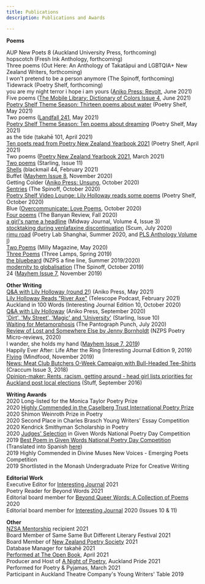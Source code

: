 ```yaml
---
title: Publications
description: Publications and Awards

---
```


<b>Poems</b><br>

AUP New Poets 8 (Auckland University Press, forthcoming)<br>
hopscotch (Fresh Ink Anthology, forthcoming)<br>
Three poems (Out Here: An Anthology of Takatāpui and LGBTQIA+ New Zealand Writers, forthcoming)<br>
I won't pretend to be a person anymore (The Spinoff, forthcoming)<br>
Tidewrack (Poetry Shelf, forthcoming)<br>
you are my night terror i hope i am yours (<a href="https://www.anikopress.com/shop/p/issue2">Aniko Press: Revolt</a>, June 2021)<br>
Five poems (<a href="https://www.aerogramme.org/magazine">The Mobile Library: Dictionary of Colors Issue 4</a>, June 2021)<br>
<a href="https://nzpoetryshelf.com/2021/05/28/poetry-shelf-theme-season-thirteen-poems-about-water/?fbclid=IwAR2t9eHyA95EMbBkL0UECk-c96fVB9o1wHgxvpleCkMB3ImiOnMSPjnKq7U">Poetry Shelf Theme Season: Thirteen poems about water</a> (Poetry Shelf, May 2021)<br>
Two poems (<a href="https://www.otago.ac.nz/press/books/otago825242.html">Landfall 241</a>, May 2021)<br>
<a href="https://nzpoetryshelf.com/2021/05/07/poetry-shelf-theme-season-ten-poems-about-dreaming/">Poetry Shelf Theme Season: Ten poems about dreaming</a> (Poetry Shelf, May 2021)<br>
as the tide (takahē 101, April 2021)<br>
<a href="https://nzpoetryshelf.com/2021/04/14/poetry-shelf-celebrates-new-books-with-readings-ten-poets-read-from-poetry-new-zealand-yearbook-2021/?fbclid=IwAR1QaSP-1o9cwXy6kiTe3YSZ10caMFFyHSyWZYSnSxiWRlQzxNEUGhdSwlg">Ten poets read from Poetry New Zealand Yearbook 2021</a> (Poetry Shelf, April 2021)<br>
Two poems (<a href="https://www.masseypress.ac.nz/books/poetry-new-zealand-yearbook-2021/">Poetry New Zealand Yearbook 2021</a>, March 2021)<br>
<a href="https://www.starlingmag.com/issue-11/lily-holloway">Two poems</a> (Starling, Issue 11)<br>
<a href="http://www.blackmailpress.com/LH44.html">Shells</a> (blackmail 44, February 2021)<br>
Buffet (<a href="https://www.mayhemjournal.co.nz/shop/product/471459/mayhem-2020--issue-8/">Mayhem Issue 8</a>, November 2020)<br>
Getting Colder (<a href="https://www.anikopress.com/shop/p/aniko-press-issue-one-unsung">Aniko Press: Unsung</a>, October 2020)<br>
<a href="https://thespinoff.co.nz/books/30-10-2020/the-friday-poem-sentries-by-lily-holloway/">Sentries</a> (The Spinoff, October 2020)<br>
<a href="https://nzpoetryshelf.com/2020/10/30/poetry-shelf-video-lounge-lily-holloway-reads-some-poems/">Poetry Shelf Video Lounge: Lily Holloway reads some poems</a> (Poetry Shelf, October 2020)<br>
Blue (<a href="https://overcommunicate.bigcartel.com/product/love-poems">Overcommunicate: Love Poems</a>, October 2020)<br>
<a href="https://www.thebanyanreview.org/issue3-fall-2020/lillyholloway-issue3-fall-2020-elements-2/">Four poems</a> (The Banyan Review, Fall 2020)<br>
<a href="http://midwayjournal.com/a-girls-name-a-headline/">a girl's name a headline</a> (Midway Journal, Volume 4, Issue 3)<br>
<a href="http://www.scum-mag.com/stocktaking-during-venlafaxine-discontinuation/">stocktaking during venlafaxine discontinuation</a> (Scum, July 2020)<br>
<a href="https://www.poetrylabshanghai.com/post/summer20">rimu road</a> (Poetry Lab Shanghai, Summer 2020, and <a href="https://www.poetrylabshanghai.com/store">PLS Anthology Volume I</a>)<br>
<a href="https://www.millymagazine.com/two-poems-by-lily-holloway">Two Poems</a> (Milly Magazine, May 2020)<br>
<a href="https://www.thethreelamps.com/article/lily-holloway?publication=spring-2019">Three Poems</a> (Three Lamps, Spring 2019)<br>
<a href="https://poetrysocietynz.files.wordpress.com/2020/04/a-fine-line-summer-2019-digital.pdf">the bluebeard</a> (NZPS a fine line, Summer 2019/2020)<br>
<a href="https://thespinoff.co.nz/books/18-10-2019/the-friday-poem-modernity-to-globalisation-by-lily-holloway/">modernity to globalisation</a> (The Spinoff, October 2019)<br>
24 (<a href="https://www.mayhemjournal.co.nz/page/7-0-contents/">Mayhem Issue 7</a>, November 2019)<br>

<b>Other Writing</b><br>
<a href="https://www.anikopress.com/interviews/lily-holloway-2">Q&A with Lily Holloway (round 2!)</a> (Aniko Press, May 2021)<br>
<a href="https://open.spotify.com/episode/5poNhuzseCeBG57uilcEVj?si=1aakXCdRRkWLcbXQWhwYEg">Lily Holloway Reads "River Axe"</a> (Telescope Podcast, February 2021)<br>
Auckland in 100 Words (Interesting Journal Edition 10, October 2020)<br>
<a href="https://www.anikopress.com/interviews/lily-holloway">Q&A with Lily Holloway</a> (Aniko Press, September 2020)<br>
<a href="https://www.starlingmag.com/issue-10/lily-holloway">'Dirt', 'My Street', 'Magic' and 'University'</a> (Starling, Issue 10)<br>
<a href="https://www.pantograph-punch.com/posts/Waiting-for-Metamorphosis">Waiting for Metamorphosis</a> (The Pantograph Punch, July 2020)<br>
<a href="https://poetrysociety.org.nz/lost-and-somewhere-else-by-jenny-bornholdt/">Review of Lost and Somewhere Else by Jenny Bornholdt</a> (NZPS Poetry Micro-reviews, 2020) <br>
I wander, she holds my hand (<a href="https://www.mayhemjournal.co.nz/page/7-0-contents/">Mayhem Issue 7, 2019</a>)<br>
Happily Ever After: Life After the Ring (Interesting Journal Edition 9, 2019)<br>
<a href="https://lilyholloway.co.nz/posts/Flying">Flying</a> (Mindfood, November 2019)<br>
<a href="http://www.craccum.co.nz/?p=2497">News: Meat Club Butchers O-Week Campaign with Bull-Headed Tee-Shirts</a> (Craccum Issue 3, 2018)<br>
<a href="https://www.stuff.co.nz/auckland/local-news/north-shore-times/84029761/opinionmaker-rents-racism-getting-around--head-girl-lists-priorities-for-auckland-post-local-elections">Opinion-maker: Rents, racism, getting around - head girl lists priorities for Auckland post local elections</a> (Stuff, September 2016)<br>

<b>Writing Awards</b><br>
2020 Long-listed for the Monica Taylor Poetry Prize<br>
2020 <a href="https://www.caselbergtrust.org/news/poetry-prize-2020-winners-announced">Highly Commended in the Caselberg Trust International Poetry Prize</a><br>
2020 Shimon Weinroth Prize in Poetry<br>
2020 Second Place in Charles Brasch Young Writers' Essay Competition<br>
2020 Kendrick Smithyman Scholarship in Poetry<br>
2020 <a href="https://nzgivenwords.blogspot.com/2020/09/given-poems-for-national-poetry-day.html">Judges' Selection</a> in Given Words National Poetry Day Competition<br>
2019 <a href="https://nzgivenwords.blogspot.com/2019/09/">Best Poem in Given Words National Poetry Day Competition</a> (Translated into Spanish <a href="https://libropalabrasprestadas.blogspot.com/2019/11/dia-nacional-de-la-poesia-nueva-zelanda.html">here</a>)<br>
2019 Highly Commended in Divine Muses New Voices - Emerging Poets Competition<br>
2019 Shortlisted in the Monash Undergraduate Prize for Creative Writing<br>

<b>Editorial Work</b><br>
Executive Editor for <a href="https://www.interestingjournal.com/who-we-are">Interesting Journal</a> 2021<br>
Poetry Reader for Beyond Words 2021<br>
Editorial board member for <a href="https://www.beyondwordsmag.com/online-store/Beyond-Queer-Words-A-Collection-of-Poems-p218768615">Beyond Queer Words: A Collection of Poems</a> 2020<br>
Editorial board member for <a href="https://www.interestingjournal.com/who-we-are">Interesting Journal</a> 2020 (Issues 10 & 11)<br>

<b>Other</b><br>
<a href="https://authors.org.nz/opportunities/nzsa-programmes-and-services/nzsa-mentor-programme/mentee-recipients-of-2021/">NZSA Mentorship</a> recipient 2021<br>
Board Member of Same Same But Different Literary Festival 2021<br>
Board Member of <a href="https://poetrysociety.org.nz/about-us/our-people/">New Zealand Poetry Society</a> 2021<br>
Database Manager for takahē 2021<br>
<a href="https://theopenbook.co.nz/events/2021/4/25/poet-poet-poet">Performed at The Open Book</a>, April 2021<br>
Producer and Host of <a href="https://aucklandpride.org.nz/a-night-of-poetry/">A Night of Poetry</a>, Auckland Pride 2021<br>
Performed for Poetry & Pyjamas, March 2021<br>
Participant in Auckland Theatre Company's Young Writers' Table 2019<br>
